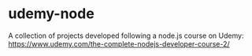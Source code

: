 # udemy-node
A collection of projects developed following a node.js course on Udemy:   
https://www.udemy.com/the-complete-nodejs-developer-course-2/

